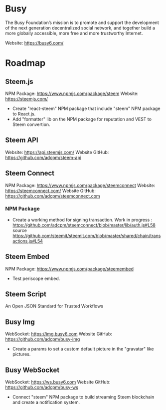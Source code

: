 # Busy
The Busy Foundation’s mission is to promote and support the development of the next generation decentralized social network, and together build a more globally accessible, more free and more trustworthy Internet.

Website: https://busy6.com/

# Roadmap

## Steem.js
NPM Package: https://www.npmjs.com/package/steem
Website: https://steemjs.com/
- Create "react-steem" NPM package that include "steem" NPM package to React.js.
- Add "formatter" lib on the NPM package for reputation and VEST to Steem convertion.

## Steem API
Website: https://api.steemjs.com/
Website GitHub: https://github.com/adcpm/steem-api

## Steem Connect
NPM Package: https://www.npmjs.com/package/steemconnect
Website: https://steemconnect.com/
Website GitHub: https://github.com/adcpm/steemconnect.com

### NPM Package
- Create a working method for signing transaction. Work in progress : https://github.com/adcpm/steemconnect/blob/master/lib/auth.js#L58 source https://github.com/steemit/steemit.com/blob/master/shared/chain/transactions.js#L54

## Steem Embed
NPM Package: https://www.npmjs.com/package/steemembed
- Test periscope embed.

## Steem Script
An Open JSON Standard for Trusted Workflows

## Busy Img
WebSocket: https://img.busy6.com
Website GitHub: https://github.com/adcpm/busy-img
- Create a params to set a custom default picture in the "gravatar" like pictures.

## Busy WebSocket
WebSocket: https://ws.busy6.com
Website GitHub: https://github.com/adcpm/busy-ws
- Connect "steem" NPM package to build streaming Steem blockchain and create a notification system.